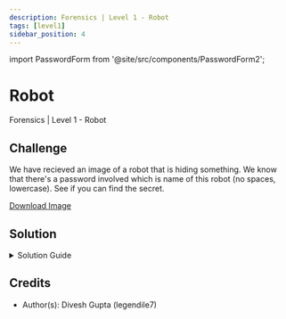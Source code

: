 ```yaml
---
description: Forensics | Level 1 - Robot
tags: [level1]
sidebar_position: 4
---
```


import PasswordForm from '@site/src/components/PasswordForm2';

# Robot
Forensics | Level 1 - Robot

## Challenge
We have recieved an image of a robot that is hiding something. We know that there's a password involved which is name of this robot (no spaces, lowercase). See if you can find the secret.

[Download Image](./assets/robotsteg.jpg)

<PasswordForm hash="ff028e5456fef3db9f5dd231ac24970b1a06599537cc035274dd26b204869e6c441acec25ef8afcae73f49d349e9507d6d060bd2e19680b326db9b68f9cdb274" algorithm="sha512" />

## Solution
<details>
  <summary>Solution Guide</summary>
  
  This is a [steganography](https://en.wikipedia.org/wiki/Steganography) challenge. There are many tools for steg challenges and usually involve trial & error. We know there's a password involved which eliminates a lot of methods. We also notice the file extension is `.jpg`. These 2 clues are great indicators that the method used in this is `steghide`. But first, we need to find the password which is apparently the robot's name. See if you can use some open source intelligence to figure it out (remember, no spaces and all lowercase).

  <details>
  <summary>Reveal Name</summary>

  figure3
  </details>

  Ok now we simply need to extract the hidden info with this password using steghide. You can use the Linux command `steghide extract -sf <image>` (-sf means stego_file). Running this will ask you to enter a password, after which it will write the flag to a text file! 
  
  You can also use an online tool such as this: https://futureboy.us/stegano/decinput.html

</details>

## Credits
- Author(s): Divesh Gupta (legendile7)